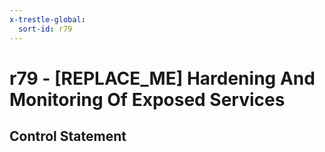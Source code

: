 ```yaml
---
x-trestle-global:
  sort-id: r79
---
```


# r79 - \[REPLACE_ME\] Hardening And Monitoring Of Exposed Services

## Control Statement
